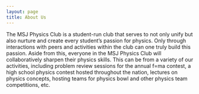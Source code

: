 ```yaml
---
layout: page
title: About Us
---
```


The MSJ Physics Club is a student-run club that serves to not only unify but also nurture and create every student’s 
passion for physics. Only through interactions with peers and activities within the club can one 
truly build this passion. Aside from this, everyone in the MSJ Physics Club will collaboratively 
sharpen their physics skills. This can be from a variety of our activities, including 
problem review sessions for the annual f=ma contest, a high school physics contest hosted throughout 
the nation, lectures on physics concepts, hosting teams for physics bowl and other 
physics team competitions, etc.